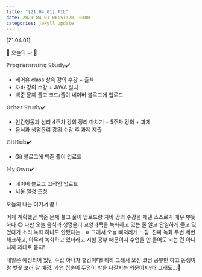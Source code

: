 ```yaml
---
title: "[21.04.01] TIL"
date: 2021-04-01 06:51:28 -0400
categories: jekyll update
---
```


[21.04.01]

🙌 오늘의 나 🙌

ℙ𝕣𝕠𝕘𝕣𝕒𝕞𝕞𝕚𝕟𝕘 𝕊𝕥𝕦𝕕𝕪✔️
- 베어유 class 상속 강의 수강 + 출첵
- 자바 강의 수강 + JAVA 설치
- 백준 문제 풀고 코드/풀이 네이버 블로그에 업로드

𝕆𝕥𝕙𝕖𝕣 𝕊𝕥𝕦𝕕𝕪✔️
- 인간행동과 심리 4주차 강의 정리 마치기 + 5주차 강의 + 과제
- 음식과 생명윤리 강의 수강 후 과제 제출

𝔾𝕚𝕥ℍ𝕦𝕓✔️
- Git 블로그에 백준 풀이 업로드

𝕄𝕪 𝕆𝕨𝕟✔️
- 네이버 블로그 끄적임 업로드
- 서울 일정 조정

오늘의 나는 여기서 끝 !

어제 계획했던 백준 문제 풀고 풀이 업로드랑 자바 강의 수강을 해낸 스스로가 매우 뿌듯하다 😊
다만 오늘 음식과 생명윤리 교양과목을 녹화하고 있는 줄 알고 안일하게 듣고 있었다가 소리 녹화 하나도 안됐다는…ㅎ
그래서 오늘 뼈저리게 느낌.
진짜 녹화 두번 세번 체크하고, 아무리 녹화하고 있더라고 시험 공부 때문이지 수업을 안 들어도 되는 건 아니니까 제대로 듣자!

내일은 예정되어 있던 수업 하나가 휴강이다! 히히
그래서 오전 코딩 공부만 하고 동생이랑 벚꽃 보러 갈 예정. 과연 집순이 두명이 밖을 나갈지는 의문이지만? 그래도…🖤
